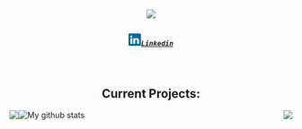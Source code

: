 <h1 align="center">
  <a href="https://git.io/typing-svg">
    <img src="https://readme-typing-svg.herokuapp.com/?lines=Hello,+There!+👋;This+is+Hawkins+Peterson;Nice+to+meet+you!&center=true&size=30">
  </a>
</h1>
<h5 align="center">
  <code><a href="https://www.linkedin.com/in/hawkins-peterson/" title="linkedin"><img src="/images/Linkedin.svg" width=22>Linkedin</a></code>
</h5> <!---           LINKS!            --->
<br>

<h2 align="center">Current Projects:</h2>
<a href="https://github.com/hawkins03/NonogramSolver">
  <img align="left" src="https://github-readme-stats.vercel.app/api/pin?username=Hawkins03&repo=NonogramSolver" />
</a>
<a href="https://github.com/hawkins03/enigma">
  <img align="right" src="https://github-readme-stats.vercel.app/api/pin?username=Hawkins03&repo=enigma"/>
</a>

![My github stats](https://github-readme-stats.vercel.app/api?username=Hawkins03)
